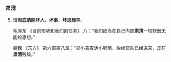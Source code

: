 ### 肃清

5. 谓**彻底清除坏人**、**坏事**、**坏思想**等。

   毛泽东 《目前形势和我们的任务》 八：“我们应当在自己内部**肃清**一切软弱无能的思想。”

   魏巍 《东方》 第六部第八章：“郑小蔫告诉小钢炮，后续部队已经进来，正在**肃清**残敌。”
